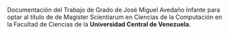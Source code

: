 Documentación del Trabajo de Grado de José Miguel Avedaño Infante para optar al título de  de Magister Scientiarum en Ciencias de la Computación en la Facultad de Ciencias de la **Universidad Central de Venezuela**.
